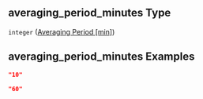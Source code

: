 ## averaging_period_minutes Type

`integer` ([Averaging Period \[min\]](iea43\_wra_data_model-properties-measurement-location-measurement-location-properties-logger-configuration-logger-configuration-properties-averaging-period-min.md))

## averaging_period_minutes Examples

```json
"10"
```

```json
"60"
```

